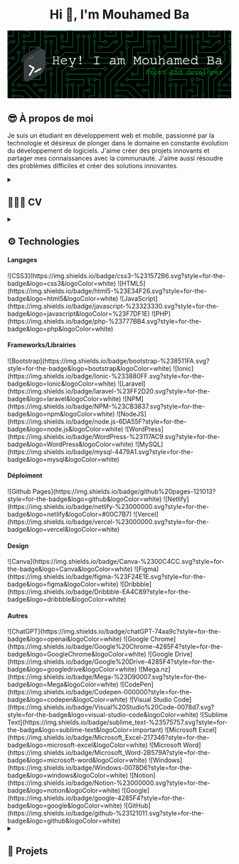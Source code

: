 <h1 align="center">Hi 👋, I'm Mouhamed Ba</h2>
<div align="center">
  <img src="images/github-header-image.png" alt="Header" />
</div>
<h2>😎 À propos de moi</h2>
<p>Je suis un étudiant en développement web et mobile, passionné par la technologie et désireux de plonger dans le domaine en constante évolution du développement de logiciels. J'aime créer des projets innovants et partager mes connaissances avec la communauté. J'aime aussi résoudre des problèmes difficiles et créer des solutions innovantes.</p>
<details>
  <summary>
    <h2>👨🏾‍💻 CV</h2>
  </summary>
  <details>
      <summary>
        <h2>👨🏾‍🎓 Formations</h2>
        - **3ème année de Licence en Informatique Développement d'Applications web et mobile** à **l'Université Numérique Cheikh Hamidou Kane** | En cours
        - **Baccalauréat Série S2** au **Lycée Banque Islamique** | 2020
      </summary>
  </details>
</details>
<details>
  <summary>
    <h2>⚙ Technologies</h2>
    <h4>Langages</h4>
    ![CSS3](https://img.shields.io/badge/css3-%231572B6.svg?style=for-the-badge&logo=css3&logoColor=white)
    ![HTML5](https://img.shields.io/badge/html5-%23E34F26.svg?style=for-the-badge&logo=html5&logoColor=white)
    ![JavaScript](https://img.shields.io/badge/javascript-%23323330.svg?style=for-the-badge&logo=javascript&logoColor=%23F7DF1E)
    ![PHP](https://img.shields.io/badge/php-%23777BB4.svg?style=for-the-badge&logo=php&logoColor=white)
    <h4>Frameworks/Librairies</h4>
    ![Bootstrap](https://img.shields.io/badge/bootstrap-%238511FA.svg?style=for-the-badge&logo=bootstrap&logoColor=white)
    ![Ionic](https://img.shields.io/badge/Ionic-%233880FF.svg?style=for-the-badge&logo=Ionic&logoColor=white)
    ![Laravel](https://img.shields.io/badge/laravel-%23FF2D20.svg?style=for-the-badge&logo=laravel&logoColor=white)
    ![NPM](https://img.shields.io/badge/NPM-%23CB3837.svg?style=for-the-badge&logo=npm&logoColor=white)
    ![NodeJS](https://img.shields.io/badge/node.js-6DA55F?style=for-the-badge&logo=node.js&logoColor=white)
    ![WordPress](https://img.shields.io/badge/WordPress-%23117AC9.svg?style=for-the-badge&logo=WordPress&logoColor=white)
    ![MySQL](https://img.shields.io/badge/mysql-4479A1.svg?style=for-the-badge&logo=mysql&logoColor=white)
    <h4>Déploiment</h4>
    ![Github Pages](https://img.shields.io/badge/github%20pages-121013?style=for-the-badge&logo=github&logoColor=white)
    ![Netlify](https://img.shields.io/badge/netlify-%23000000.svg?style=for-the-badge&logo=netlify&logoColor=#00C7B7)
    ![Vercel](https://img.shields.io/badge/vercel-%23000000.svg?style=for-the-badge&logo=vercel&logoColor=white)
    <h4>Design</h4>
    ![Canva](https://img.shields.io/badge/Canva-%2300C4CC.svg?style=for-the-badge&logo=Canva&logoColor=white)
    ![Figma](https://img.shields.io/badge/figma-%23F24E1E.svg?style=for-the-badge&logo=figma&logoColor=white)
    ![Dribbble](https://img.shields.io/badge/Dribbble-EA4C89?style=for-the-badge&logo=dribbble&logoColor=white)
    <h4>Autres</h4>
    ![ChatGPT](https://img.shields.io/badge/chatGPT-74aa9c?style=for-the-badge&logo=openai&logoColor=white)
    ![Google Chrome](https://img.shields.io/badge/Google%20Chrome-4285F4?style=for-the-badge&logo=GoogleChrome&logoColor=white)
    ![Google Drive](https://img.shields.io/badge/Google%20Drive-4285F4?style=for-the-badge&logo=googledrive&logoColor=white)
    ![Mega.nz](https://img.shields.io/badge/Mega-%23D90007.svg?style=for-the-badge&logo=Mega&logoColor=white)
    ![CodePen](https://img.shields.io/badge/Codepen-000000?style=for-the-badge&logo=codepen&logoColor=white)
    ![Visual Studio Code](https://img.shields.io/badge/Visual%20Studio%20Code-0078d7.svg?style=for-the-badge&logo=visual-studio-code&logoColor=white)
    ![Sublime Text](https://img.shields.io/badge/sublime_text-%23575757.svg?style=for-the-badge&logo=sublime-text&logoColor=important)
    ![Microsoft Excel](https://img.shields.io/badge/Microsoft_Excel-217346?style=for-the-badge&logo=microsoft-excel&logoColor=white)
    ![Microsoft Word](https://img.shields.io/badge/Microsoft_Word-2B579A?style=for-the-badge&logo=microsoft-word&logoColor=white)
    ![Windows](https://img.shields.io/badge/Windows-0078D6?style=for-the-badge&logo=windows&logoColor=white)
    ![Notion](https://img.shields.io/badge/Notion-%23000000.svg?style=for-the-badge&logo=notion&logoColor=white)
    ![Google](https://img.shields.io/badge/google-4285F4?style=for-the-badge&logo=google&logoColor=white)
    ![GitHub](https://img.shields.io/badge/github-%23121011.svg?style=for-the-badge&logo=github&logoColor=white)
  </summary>
</details>
<details>
  <summary>
    <h2>🚀 Projets</h2>
    
  </summary>
</details>
